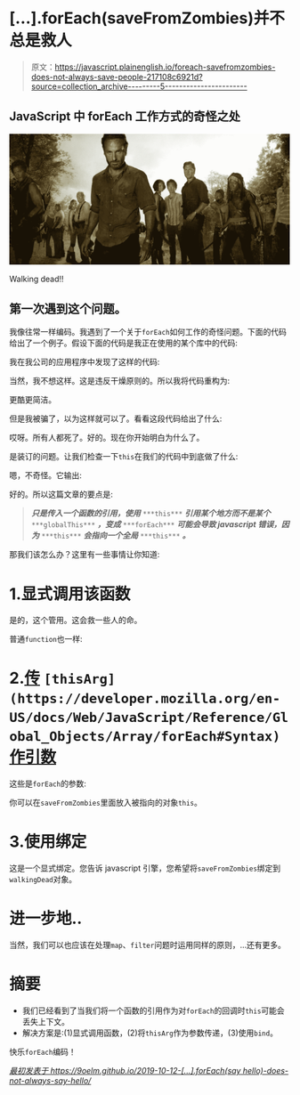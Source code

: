 # […].forEach(saveFromZombies)并不总是救人

> 原文：<https://javascript.plainenglish.io/foreach-savefromzombies-does-not-always-save-people-217108c6921d?source=collection_archive---------5----------------------->

## JavaScript 中 forEach 工作方式的奇怪之处

![](img/c4361ff5b675d7135ef4ab3ebb0e2235.png)

Walking dead!!

## 第一次遇到这个问题。

我像往常一样编码。我遇到了一个关于`forEach`如何工作的奇怪问题。下面的代码给出了一个例子。假设下面的代码是我正在使用的某个库中的代码:

我在我公司的应用程序中发现了这样的代码:

当然，我不想这样。这是违反干燥原则的。所以我将代码重构为:

更酷更简洁。

但是我被骗了，以为这样就可以了。看看这段代码给出了什么:

哎呀。所有人都死了。好的。现在你开始明白为什么了。

是装订的问题。让我们检查一下`this`在我们的代码中到底做了什么:

嗯，不奇怪。它输出:

好的。所以这篇文章的要点是:

> ***只是传入一个函数的引用，使用*** `***this***` ***引用某个地方而不是某个*** `***globalThis***` ***，变成*** `***forEach***` ***可能会导致 javascript 错误，因为*** `***this***` ***会指向一个全局*** `***this***` ***。***

那我们该怎么办？这里有一些事情让你知道:

# 1.显式调用该函数

是的，这个管用。这会救一些人的命。

普通`function`也一样:

# 2.[传](https://developer.mozilla.org/en-US/docs/Web/JavaScript/Reference/Global_Objects/Array/forEach#Syntax) `[thisArg](https://developer.mozilla.org/en-US/docs/Web/JavaScript/Reference/Global_Objects/Array/forEach#Syntax)` [作引数](https://developer.mozilla.org/en-US/docs/Web/JavaScript/Reference/Global_Objects/Array/forEach#Syntax)

这些是`forEach`的参数:

你可以在`saveFromZombies`里面放入被指向的对象`this`。

# 3.使用绑定

这是一个显式绑定。您告诉 javascript 引擎，您希望将`saveFromZombies`绑定到`walkingDead`对象。

# 进一步地..

当然，我们可以也应该在处理`map`、`filter`问题时运用同样的原则，...还有更多。

# 摘要

*   我们已经看到了当我们将一个函数的引用作为对`forEach`的回调时`this`可能会丢失上下文。
*   解决方案是:(1)显式调用函数，(2)将`thisArg`作为参数传递，(3)使用`bind`。

快乐`forEach`编码！

[*最初发表于 https://9oelm.github.io/2019-10-12-[...].forEach(say hello)-does-not-always-say-hello/*](https://9oelm.github.io/2019-10-12--[...].forEach(sayHello)-does-not-always-say-hello/)